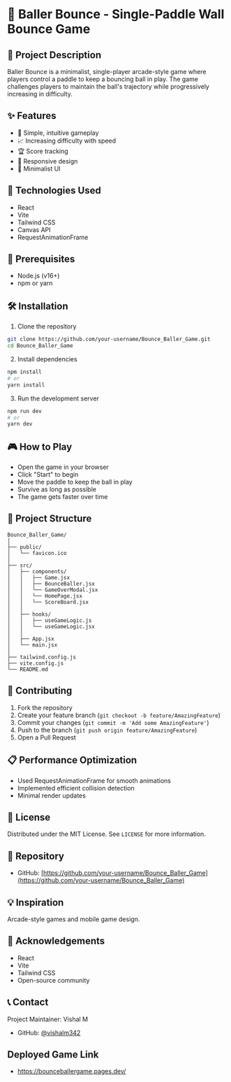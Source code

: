 # 🏓 Baller Bounce - Single-Paddle Wall Bounce Game

## 📝 Project Description
Baller Bounce is a minimalist, single-player arcade-style game where players control a paddle to keep a bouncing ball in play. The game challenges players to maintain the ball's trajectory while progressively increasing in difficulty.

## ✨ Features
- 🎯 Simple, intuitive gameplay
- 📈 Increasing difficulty with speed
- 🏆 Score tracking
- 📱 Responsive design
- 🎨 Minimalist UI

## 🚀 Technologies Used
- React
- Vite
- Tailwind CSS
- Canvas API
- RequestAnimationFrame

## 🔧 Prerequisites
- Node.js (v16+)
- npm or yarn

## 🛠️ Installation
1. Clone the repository
```bash
git clone https://github.com/your-username/Bounce_Baller_Game.git
cd Bounce_Baller_Game
```

2. Install dependencies
```bash
npm install
# or
yarn install
```

3. Run the development server
```bash
npm run dev
# or
yarn dev
```

## 🎮 How to Play
- Open the game in your browser
- Click "Start" to begin
- Move the paddle to keep the ball in play
- Survive as long as possible
- The game gets faster over time

## 📂 Project Structure
```
Bounce_Baller_Game/
│
├── public/
│   └── favicon.ico
│
├── src/
│   ├── components/
│   │   ├── Game.jsx
│   │   ├── BounceBaller.jsx
│   │   └── GameOverModal.jsx
│   │   └── HomePage.jsx
│   │   └── ScoreBoard.jsx
│   │
│   ├── hooks/
│   │   ├── useGameLogic.js
│   │   └── useGameLogic.jsx
│   │  
│   ├── App.jsx
│   └── main.jsx
│
├── tailwind.config.js
├── vite.config.js
└── README.md
```

## 🤝 Contributing
1. Fork the repository
2. Create your feature branch (`git checkout -b feature/AmazingFeature`)
3. Commit your changes (`git commit -m 'Add some AmazingFeature'`)
4. Push to the branch (`git push origin feature/AmazingFeature`)
5. Open a Pull Request

## 📋 Performance Optimization
- Used RequestAnimationFrame for smooth animations
- Implemented efficient collision detection
- Minimal render updates

## 📜 License
Distributed under the MIT License. See `LICENSE` for more information.

## 🔗 Repository
- GitHub: [https://github.com/your-username/Bounce_Baller_Game](https://github.com/your-username/Bounce_Baller_Game)

## 💡 Inspiration
Arcade-style games and mobile game design.

## 🙏 Acknowledgements
- React
- Vite
- Tailwind CSS
- Open-source community

## 📞 Contact
Project Maintainer: Vishal M
- GitHub: [@vishalm342](https://github.com/vishalm342)

## Deployed Game Link
- https://bounceballergame.pages.dev/
